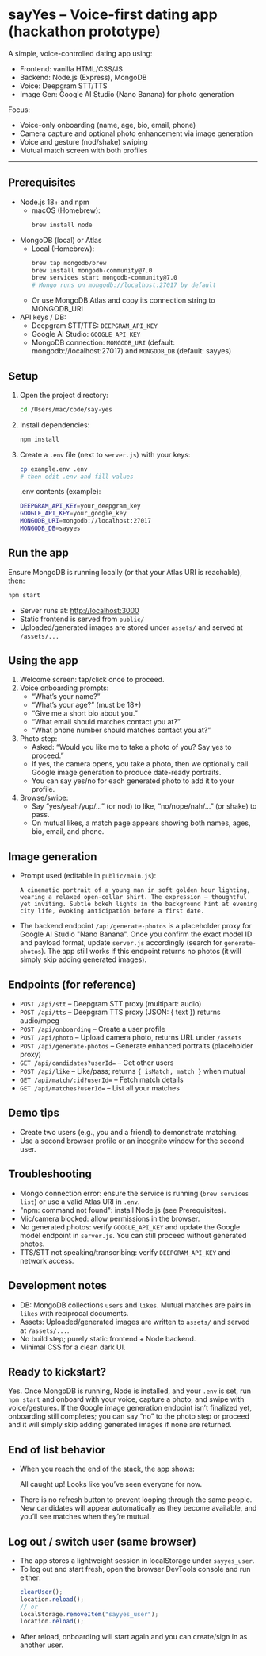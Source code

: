 # sayYes – Voice-first dating app (hackathon prototype)

A simple, voice-controlled dating app using:

- Frontend: vanilla HTML/CSS/JS
- Backend: Node.js (Express), MongoDB
- Voice: Deepgram STT/TTS
- Image Gen: Google AI Studio (Nano Banana) for photo generation

Focus:

- Voice-only onboarding (name, age, bio, email, phone)
- Camera capture and optional photo enhancement via image generation
- Voice and gesture (nod/shake) swiping
- Mutual match screen with both profiles

---

## Prerequisites

- Node.js 18+ and npm
  - macOS (Homebrew):
    ```bash
    brew install node
    ```
- MongoDB (local) or Atlas
  - Local (Homebrew):
    ```bash
    brew tap mongodb/brew
    brew install mongodb-community@7.0
    brew services start mongodb-community@7.0
    # Mongo runs on mongodb://localhost:27017 by default
    ```
  - Or use MongoDB Atlas and copy its connection string to MONGODB_URI
- API keys / DB:
  - Deepgram STT/TTS: `DEEPGRAM_API_KEY`
  - Google AI Studio: `GOOGLE_API_KEY`
  - MongoDB connection: `MONGODB_URI` (default: mongodb://localhost:27017) and `MONGODB_DB` (default: sayyes)

## Setup

1. Open the project directory:

   ```bash
   cd /Users/mac/code/say-yes
   ```

2. Install dependencies:

   ```bash
   npm install
   ```

3. Create a `.env` file (next to `server.js`) with your keys:

   ```bash
   cp example.env .env
   # then edit .env and fill values
   ```

   .env contents (example):

   ```bash
   DEEPGRAM_API_KEY=your_deepgram_key
   GOOGLE_API_KEY=your_google_key
   MONGODB_URI=mongodb://localhost:27017
   MONGODB_DB=sayyes
   ```

## Run the app

Ensure MongoDB is running locally (or that your Atlas URI is reachable), then:

```bash
npm start
```

- Server runs at: <http://localhost:3000>
- Static frontend is served from `public/`
- Uploaded/generated images are stored under `assets/` and served at `/assets/...`

## Using the app

1. Welcome screen: tap/click once to proceed.
2. Voice onboarding prompts:
   - “What’s your name?”
   - “What’s your age?” (must be 18+)
   - “Give me a short bio about you.”
   - “What email should matches contact you at?”
   - “What phone number should matches contact you at?”
3. Photo step:
   - Asked: “Would you like me to take a photo of you? Say yes to proceed.”
   - If yes, the camera opens, you take a photo, then we optionally call Google image generation to produce date-ready portraits.
   - You can say yes/no for each generated photo to add it to your profile.
4. Browse/swipe:
   - Say “yes/yeah/yup/…” (or nod) to like, “no/nope/nah/…” (or shake) to pass.
   - On mutual likes, a match page appears showing both names, ages, bio, email, and phone.

## Image generation

- Prompt used (editable in `public/main.js`):
  ```
  A cinematic portrait of a young man in soft golden hour lighting, wearing a relaxed open-collar shirt. The expression — thoughtful yet inviting. Subtle bokeh lights in the background hint at evening city life, evoking anticipation before a first date.
  ```
- The backend endpoint `/api/generate-photos` is a placeholder proxy for Google AI Studio "Nano Banana". Once you confirm the exact model ID and payload format, update `server.js` accordingly (search for `generate-photos`). The app still works if this endpoint returns no photos (it will simply skip adding generated images).

## Endpoints (for reference)

- `POST /api/stt` – Deepgram STT proxy (multipart: audio)
- `POST /api/tts` – Deepgram TTS proxy (JSON: { text }) returns audio/mpeg
- `POST /api/onboarding` – Create a user profile
- `POST /api/photo` – Upload camera photo, returns URL under `/assets`
- `POST /api/generate-photos` – Generate enhanced portraits (placeholder proxy)
- `GET /api/candidates?userId=` – Get other users
- `POST /api/like` – Like/pass; returns `{ isMatch, match }` when mutual
- `GET /api/match/:id?userId=` – Fetch match details
- `GET /api/matches?userId=` – List all your matches

## Demo tips

- Create two users (e.g., you and a friend) to demonstrate matching.
- Use a second browser profile or an incognito window for the second user.

## Troubleshooting

- Mongo connection error: ensure the service is running (`brew services list`) or use a valid Atlas URI in `.env`.
- "npm: command not found": install Node.js (see Prerequisites).
- Mic/camera blocked: allow permissions in the browser.
- No generated photos: verify `GOOGLE_API_KEY` and update the Google model endpoint in `server.js`. You can still proceed without generated photos.
- TTS/STT not speaking/transcribing: verify `DEEPGRAM_API_KEY` and network access.

## Development notes

- DB: MongoDB collections `users` and `likes`. Mutual matches are pairs in `likes` with reciprocal documents.
- Assets: Uploaded/generated images are written to `assets/` and served at `/assets/...`.
- No build step; purely static frontend + Node backend.
- Minimal CSS for a clean dark UI.

## Ready to kickstart?

Yes. Once MongoDB is running, Node is installed, and your `.env` is set, run `npm start` and onboard with your voice, capture a photo, and swipe with voice/gestures. If the Google image generation endpoint isn’t finalized yet, onboarding still completes; you can say “no” to the photo step or proceed and it will simply skip adding generated images if none are returned.

## End of list behavior

- When you reach the end of the stack, the app shows:

  All caught up! Looks like you’ve seen everyone for now.

- There is no refresh button to prevent looping through the same people. New candidates will appear automatically as they become available, and you’ll see matches when they’re mutual.

## Log out / switch user (same browser)

- The app stores a lightweight session in localStorage under `sayyes_user`.
- To log out and start fresh, open the browser DevTools console and run either:
  ```javascript
  clearUser();
  location.reload();
  // or
  localStorage.removeItem("sayyes_user");
  location.reload();
  ```
- After reload, onboarding will start again and you can create/sign in as another user.
